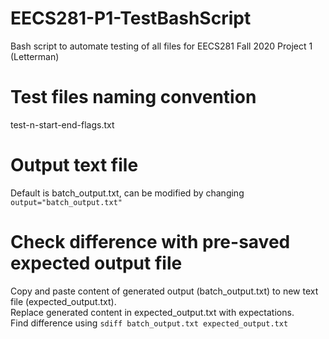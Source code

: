 # EECS281-P1-TestBashScript
Bash script to automate testing of all files for EECS281 Fall 2020 Project 1 (Letterman)

# Test files naming convention
test-n-start-end-flags.txt

# Output text file
Default is batch_output.txt, can be modified by changing ```output="batch_output.txt"```

# Check difference with pre-saved expected output file
Copy and paste content of generated output (batch_output.txt) to new text file (expected_output.txt).  
Replace generated content in expected_output.txt with expectations.  
Find difference using ```sdiff batch_output.txt expected_output.txt```
